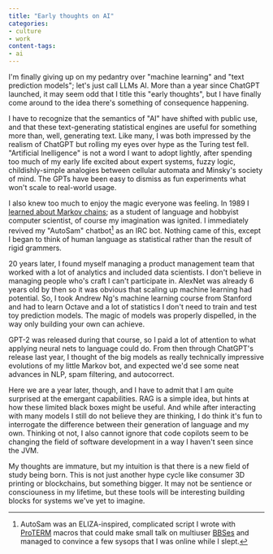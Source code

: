 ```yaml
---
title: "Early thoughts on AI"
categories:
- culture
- work
content-tags:
- ai
---
```

 I'm finally giving up on my pedantry over "machine learning" and "text prediction models"; let's just call LLMs AI. More than a year since ChatGPT launched, it may seem odd that I title this "early thoughts", but I have finally come around to the idea there's something of consequence happening.

I have to recognize that the semantics of "AI" have shifted with public use, and that these text-generating statistical engines are useful for something more than, well, generating text. Like many, I was both impressed by the realism of ChatGPT but rolling my eyes over hype as the Turing test fell. "Artificial Inelligence" is not a word I want to adopt lightly, after spending too much of my early life excited about expert systems, fuzzy logic, childishly-simple analogies between cellular automata and Minsky's society of mind. The GPTs have been easy to dismiss as fun experiments what won't scale to real-world usage.

I also knew too much to enjoy the magic everyone was feeling. In 1989 I [learned about Markov chains](https://archive.org/details/ComputerRecreationsMarkovChainer/mode/2up); as a student of language and hobbyist computer scientist, of course my imagination was ignited. I immediately revived my "AutoSam" chatbot[^autosam] as an IRC bot. Nothing came of this, except I began to think of human language as statistical rather than the result of rigid grammers.

[^autosam]: AutoSam was an ELIZA-inspired, complicated script I wrote with [ProTERM](https://en.wikipedia.org/wiki/ProTERM) macros that could make small talk on multiuser [BBSes](/logs/events/1986-online) and managed to convince a few sysops that I was online while I slept.

20 years later, I found myself managing a product management team that worked with a lot of analytics and included data scientists. I don't believe in managing people who's craft I can't participate in. AlexNet was already 6 years old by then so it was obvious that scaling up machine learning had potential. So, I took Andrew Ng's machine learning course from Stanford and had to learn Octave and a lot of statistics I don't need to train and test toy prediction models. The magic of models was properly dispelled, in the way only building your own can achieve.

GPT-2 was released during that course, so I paid a lot of attention to what applying neural nets to language could do. From then through ChatGPT's release last year, I thought of the big models as really technically impressive evolutions of my little Markov bot, and expected we'd see some neat advances in NLP, spam filtering, and autocorrect.

Here we are a year later, though, and I have to admit that I am quite surprised at the emergant capabilities. RAG is a simple idea, but hints at how these limited black boxes might be useful. And while after interacting with many models I still do not believe they are thinking, I do think it's fun to interrogate the difference between their generation of language and my own. Thinking ot not, I also cannot ignore that code copilots seem to be changing the field of software development in a way I haven't seen since the JVM.

My thoughts are immature, but my intuition is that there is a new field of study being born. This is not just another hype cycle like consumer 3D printing or blockchains, but something bigger. It may not be sentience or consciouness in my lifetime, but these tools will be interesting building blocks for systems we've yet to imagine.
